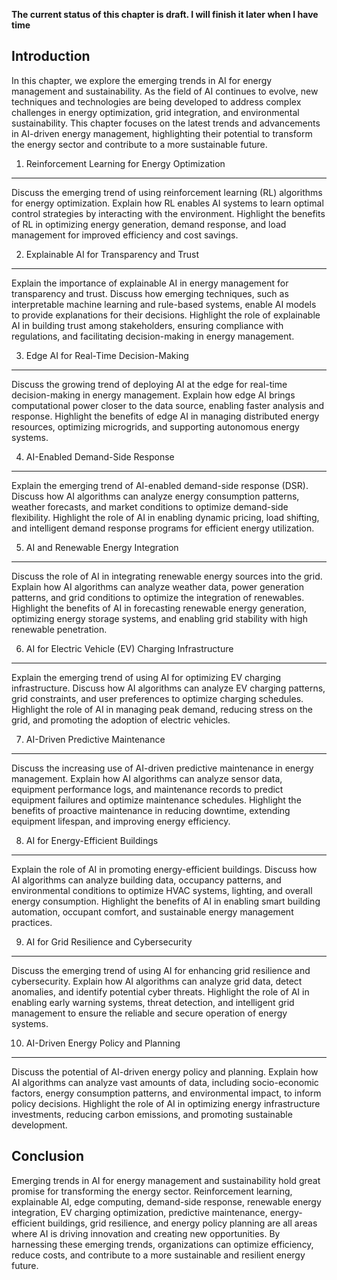**The current status of this chapter is draft. I will finish it later when I have time**

Introduction
------------

In this chapter, we explore the emerging trends in AI for energy management and sustainability. As the field of AI continues to evolve, new techniques and technologies are being developed to address complex challenges in energy optimization, grid integration, and environmental sustainability. This chapter focuses on the latest trends and advancements in AI-driven energy management, highlighting their potential to transform the energy sector and contribute to a more sustainable future.

1. Reinforcement Learning for Energy Optimization
-------------------------------------------------

Discuss the emerging trend of using reinforcement learning (RL) algorithms for energy optimization. Explain how RL enables AI systems to learn optimal control strategies by interacting with the environment. Highlight the benefits of RL in optimizing energy generation, demand response, and load management for improved efficiency and cost savings.

2. Explainable AI for Transparency and Trust
--------------------------------------------

Explain the importance of explainable AI in energy management for transparency and trust. Discuss how emerging techniques, such as interpretable machine learning and rule-based systems, enable AI models to provide explanations for their decisions. Highlight the role of explainable AI in building trust among stakeholders, ensuring compliance with regulations, and facilitating decision-making in energy management.

3. Edge AI for Real-Time Decision-Making
----------------------------------------

Discuss the growing trend of deploying AI at the edge for real-time decision-making in energy management. Explain how edge AI brings computational power closer to the data source, enabling faster analysis and response. Highlight the benefits of edge AI in managing distributed energy resources, optimizing microgrids, and supporting autonomous energy systems.

4. AI-Enabled Demand-Side Response
----------------------------------

Explain the emerging trend of AI-enabled demand-side response (DSR). Discuss how AI algorithms can analyze energy consumption patterns, weather forecasts, and market conditions to optimize demand-side flexibility. Highlight the role of AI in enabling dynamic pricing, load shifting, and intelligent demand response programs for efficient energy utilization.

5. AI and Renewable Energy Integration
--------------------------------------

Discuss the role of AI in integrating renewable energy sources into the grid. Explain how AI algorithms can analyze weather data, power generation patterns, and grid conditions to optimize the integration of renewables. Highlight the benefits of AI in forecasting renewable energy generation, optimizing energy storage systems, and enabling grid stability with high renewable penetration.

6. AI for Electric Vehicle (EV) Charging Infrastructure
-------------------------------------------------------

Explain the emerging trend of using AI for optimizing EV charging infrastructure. Discuss how AI algorithms can analyze EV charging patterns, grid constraints, and user preferences to optimize charging schedules. Highlight the role of AI in managing peak demand, reducing stress on the grid, and promoting the adoption of electric vehicles.

7. AI-Driven Predictive Maintenance
-----------------------------------

Discuss the increasing use of AI-driven predictive maintenance in energy management. Explain how AI algorithms can analyze sensor data, equipment performance logs, and maintenance records to predict equipment failures and optimize maintenance schedules. Highlight the benefits of proactive maintenance in reducing downtime, extending equipment lifespan, and improving energy efficiency.

8. AI for Energy-Efficient Buildings
------------------------------------

Explain the role of AI in promoting energy-efficient buildings. Discuss how AI algorithms can analyze building data, occupancy patterns, and environmental conditions to optimize HVAC systems, lighting, and overall energy consumption. Highlight the benefits of AI in enabling smart building automation, occupant comfort, and sustainable energy management practices.

9. AI for Grid Resilience and Cybersecurity
-------------------------------------------

Discuss the emerging trend of using AI for enhancing grid resilience and cybersecurity. Explain how AI algorithms can analyze grid data, detect anomalies, and identify potential cyber threats. Highlight the role of AI in enabling early warning systems, threat detection, and intelligent grid management to ensure the reliable and secure operation of energy systems.

10. AI-Driven Energy Policy and Planning
----------------------------------------

Discuss the potential of AI-driven energy policy and planning. Explain how AI algorithms can analyze vast amounts of data, including socio-economic factors, energy consumption patterns, and environmental impact, to inform policy decisions. Highlight the role of AI in optimizing energy infrastructure investments, reducing carbon emissions, and promoting sustainable development.

Conclusion
----------

Emerging trends in AI for energy management and sustainability hold great promise for transforming the energy sector. Reinforcement learning, explainable AI, edge computing, demand-side response, renewable energy integration, EV charging optimization, predictive maintenance, energy-efficient buildings, grid resilience, and energy policy planning are all areas where AI is driving innovation and creating new opportunities. By harnessing these emerging trends, organizations can optimize efficiency, reduce costs, and contribute to a more sustainable and resilient energy future.
